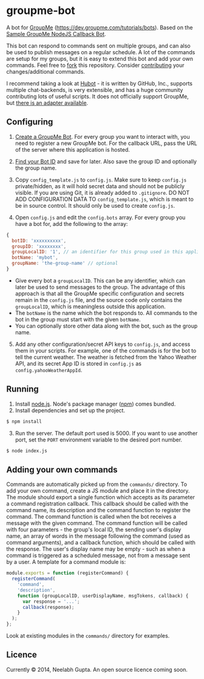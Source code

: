 groupme-bot
===========
A bot for [GroupMe](https://groupme.com/) (https://dev.groupme.com/tutorials/bots).
Based on the [Sample GroupMe NodeJS Callback Bot](https://github.com/groupme/bot-tutorial-nodejs).

This bot can respond to commands sent on multiple groups, and can also be used to publish messages on a regular schedule.
A lot of the commands are setup for my groups, but it is easy to extend this bot and add your own commands.
Feel free to [fork](https://help.github.com/articles/fork-a-repo/) this repository.
Consider [contributing](https://guides.github.com/activities/contributing-to-open-source/#contributing) your changes/additional commands.

I recommend taking a look at [Hubot](https://hubot.github.com/) - it is written by GitHub, Inc., supports multiple
chat-backends, is very extensible, and has a huge community contributing lots of useful scripts. It does not officially support
GroupMe, but [there is an adapter available](https://github.com/AdamEdgett/hubot-groupme).

Configuring
-----------
1. [Create a GroupMe Bot](https://github.com/groupme/bot-tutorial-nodejs#next-create-a-groupme-bot).
  For every group you want to interact with, you need to register a new GroupMe bot. For the callback URL, pass the URL of the server where this application is hosted.

2. [Find your Bot ID](https://github.com/groupme/bot-tutorial-nodejs#find-your-bot-id) and save for later. Also save the group ID and optionally the group name.

3. Copy `config_template.js` to `config.js`. Make sure to keep `config.js` private/hidden, as it will hold secret data and should not be publicly visible.
  If you are using Git, it is already added to `.gitignore`. DO NOT ADD CONFIGURATION DATA TO `config_template.js`, which is meant to be in source control.
  It should only be used to create `config.js`.

4. Open `config.js` and edit the `config.bots` array. For every group you have a bot for, add the following to the array:  
  ```js
  {
    botID: 'xxxxxxxxxx',
    groupID: 'xxxxxxxx',
    groupLocalID: '1', // an identifier for this group used in this application only
    botName: 'mybot',
    groupName: 'the-group-name' // optional
  }
  ```
  * Give every bot a `groupLocalID`. This can be any identifier, which can later be used to send messages to the group.
  The advantage of this approach is that all the GroupMe specific configuration and secrets remain in the `config.js` file,
  and the source code only contains the `groupLocalID`, which is meaningless outside this application.
  * The `botName` is the name which the bot responds to. All commands to the bot in the group must start with the given `botName`.
  * You can optionally store other data along with the bot, such as the group name.

5. Add any other configuration/secret API keys to `config.js`, and access them in your scripts.
  For example, one of the commands is for the bot to tell the current weather.
  The weather is fetched from the Yahoo Weather API, and its secret App ID is stored in `config.js` as `config.yahooWeatherAppId`.

Running
-------
1. Install [node.js](http://nodejs.org/). Node's package manager ([npm](https://www.npmjs.org/)) comes bundled.
2. Install dependencies and set up the project.  
```sh
$ npm install
```
3. Run the server. The default port used is 5000. If you want to use another port, set the `PORT` environment variable to the desired port number.  
```sh
$ node index.js
```

Adding your own commands
------------------------
Commands are automatically picked up from the `commands/` directory. To add your own command, create a JS module and place it in the directory.
The module should export a single function which accepts as its parameter a command registration callback. This callback should be called with the
command name, its description and the command function to register the command. The command function is called when the bot receives a message with
the given command. The command function will be called with four parameters - the group's local ID, the sending user's display name, an array of
words in the message following the command (used as command arguments), and a callback function, which should be called with the response.
The user's display name may be empty - such as when a command is triggered as a scheduled message, not from a message sent by a user.
A template for a command module is:
```js
module.exports = function (registerCommand) {
  registerCommand(
    'command',
    'description',
    function (groupLocalID, userDisplayName, msgTokens, callback) {
      var response = '...';
      callback(response);
    }
  );
};
```
Look at existing modules in the `commands/` directory for examples.

Licence
-------
Currently &copy; 2014, Neelabh Gupta. An open source licence coming soon.
